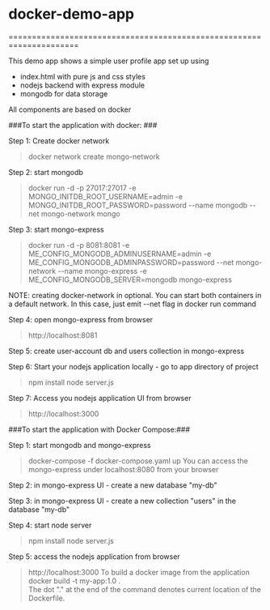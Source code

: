 # docker-demo-app
=====================================================================

This demo app shows a simple user profile app set up using

* index.html with pure js and css styles
* nodejs backend with express module
* mongodb for data storage

All components are based on docker

###To start the application with docker: ###

Step 1: Create docker network

> docker network create mongo-network
 
Step 2: start mongodb

> docker run -d -p 27017:27017 -e MONGO_INITDB_ROOT_USERNAME=admin -e MONGO_INITDB_ROOT_PASSWORD=password --name mongodb --net mongo-network mongo    

Step 3: start mongo-express

> docker run -d -p 8081:8081 -e ME_CONFIG_MONGODB_ADMINUSERNAME=admin -e ME_CONFIG_MONGODB_ADMINPASSWORD=password --net mongo-network --name mongo-express -e ME_CONFIG_MONGODB_SERVER=mongodb mongo-express   

NOTE: creating docker-network in optional. You can start both containers in a default network. In this case, just emit --net flag in docker run command

Step 4: open mongo-express from browser

> http://localhost:8081

Step 5: create user-account db and users collection in mongo-express

Step 6: Start your nodejs application locally - go to app directory of project

> npm install 
> node server.js

Step 7: Access you nodejs application UI from browser

> http://localhost:3000

###To start the application with Docker Compose:###

Step 1: start mongodb and mongo-express

> docker-compose -f docker-compose.yaml up
You can access the mongo-express under localhost:8080 from your browser

Step 2: in mongo-express UI - create a new database "my-db"

Step 3: in mongo-express UI - create a new collection "users" in the database "my-db"

Step 4: start node server

> npm install
> node server.js

Step 5: access the nodejs application from browser

> http://localhost:3000
To build a docker image from the application
> docker build -t my-app:1.0 .       
The dot "." at the end of the command denotes current location of the Dockerfile.
